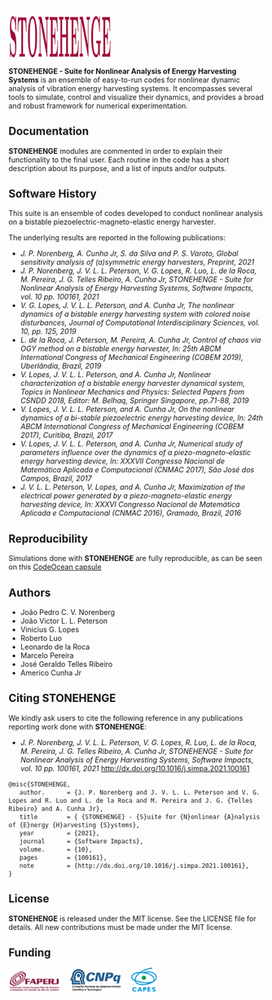 <img src="logo/STONEHENGE.png" width="40%">

**STONEHENGE - Suite for Nonlinear Analysis of Energy Harvesting Systems** is an ensemble of easy-to-run codes for nonlinear dynamic analysis of vibration energy harvesting systems. It encompasses several tools to simulate, control and visualize their dynamics, and provides a broad and robust framework for numerical experimentation.

## Documentation

**STONEHENGE** modules are commented in order to explain their functionality to the final user. Each routine in the code has a short description about its purpose, and a list of inputs and/or outputs.

## Software History

This suite is an ensemble of codes developed to conduct nonlinear analysis on a bistable piezoelectric-magneto-elastic energy harvester. 

The underlying results are reported in the following publications:
- *J. P. Norenberg, A. Cunha Jr, S. da Silva and P. S. Varoto, Global sensitivity analysis of (a)symmetric energy harvesters, Preprint, 2021*
- *J. P. Norenberg, J. V. L. L. Peterson, V. G. Lopes, R. Luo, L. de la Roca, M. Pereira, J. G. Telles Ribeiro, A. Cunha Jr, STONEHENGE - Suite for Nonlinear Analysis of Energy Harvesting Systems, Software Impacts, vol. 10 pp. 100161, 2021*
- *V. G. Lopes, J. V. L. L. Peterson, and A. Cunha Jr, The nonlinear dynamics of a bistable energy harvesting system with colored noise disturbances, Journal of Computational Interdisciplinary Sciences, vol. 10, pp. 125, 2019*
- *L. de la Roca, J. Peterson, M. Pereira, A. Cunha Jr, Control of chaos via OGY method on a bistable energy harvester, In: 25th ABCM International Congress of Mechanical Engineering (COBEM 2019), Uberlândia, Brazil, 2019*
- *V. Lopes, J. V. L. L. Peterson, and A. Cunha Jr, Nonlinear characterization of a bistable energy harvester dynamical system, Topics in Nonlinear Mechanics and Physics: Selected Papers from CSNDD 2018, Editor: M. Belhaq, Springer Singapore, pp.71-88, 2019*
- *V. Lopes, J. V. L. L. Peterson, and A. Cunha Jr, On the nonlinear dynamics of a bi-stable piezoelectric energy harvesting device, In: 24th ABCM International Congress of Mechanical Engineering (COBEM 2017), Curitiba, Brazil, 2017*
- *V. Lopes, J. V. L. L. Peterson, and A. Cunha Jr, Numerical study of parameters influence over the dynamics of a piezo-magneto-elastic energy harvesting device, In: XXXVII Congresso Nacional de Matemática Aplicada e Computacional (CNMAC 2017), São José dos Campos, Brazil, 2017*
- *J. V. L. L. Peterson, V. Lopes, and A. Cunha Jr, Maximization of the electrical power generated by a piezo-magneto-elastic energy harvesting device, In: XXXVI Congresso Nacional de Matemática Aplicada e Computacional (CNMAC 2016), Gramado, Brazil, 2016*

## Reproducibility

Simulations done with **STONEHENGE** are fully reproducible, as can be seen on this <a href="https://codeocean.com/capsule/1031045/tree" target="_blank">CodeOcean capsule</a>

## Authors
- João Pedro C. V. Norenberg
- João Victor L. L. Peterson
- Vinicius G. Lopes
- Roberto Luo
- Leonardo de la Roca
- Marcelo Pereira
- José Geraldo Telles Ribeiro
- Americo Cunha Jr

## Citing STONEHENGE

We kindly ask users to cite the following reference in any publications reporting work done with **STONEHENGE**:

- *J. P. Norenberg, J. V. L. L. Peterson, V. G. Lopes, R. Luo, L. de la Roca, M. Pereira, J. G. Telles Ribeiro, A. Cunha Jr, STONEHENGE - Suite for Nonlinear Analysis of Energy Harvesting Systems, Software Impacts, vol. 10 pp. 100161, 2021* http://dx.doi.org/10.1016/j.simpa.2021.100161

```
@misc{STONEHENGE,
   author.      = {J. P. Norenberg and J. V. L. L. Peterson and V. G. Lopes and R. Luo and L. de la Roca and M. Pereira and J. G. {Telles Ribeiro} and A. Cunha Jr},
   title        = { {STONEHENGE} - {S}uite for {N}onlinear {A}nalysis of {E}nergy {H}arvesting {S}ystems},
   year         = {2021},
   journal      = {Software Impacts},
   volume.      = {10},
   pages        = {100161},
   note         = {http://dx.doi.org/10.1016/j.simpa.2021.100161},
}
```

## License

**STONEHENGE** is released under the MIT license. See the LICENSE file for details. All new contributions must be made under the MIT license.

## Funding

<img src="logo/faperj.jpg" width="20%"> &nbsp; &nbsp; <img src="logo/cnpq.png" width="20%"> &nbsp; &nbsp; <img src="logo/capes.png" width="10%">
